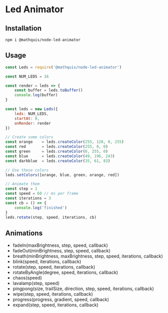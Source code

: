 # Led Animator

## Installation

`npm i @mathquis/node-led-animator`

## Usage

```javascript
const Leds = require('@mathquis/node-led-animator')

const NUM_LEDS = 16

const render = leds => {
    const buffer = leds.toBuffer()
    console.log(buffer)
}

const leds = new Leds({
    leds: NUM_LEDS,
    startAt: 0,
    onRender: render
})

// Create some colors
const orange    = leds.createColor(255, 128, 0, 255)
const red       = leds.createColor(255, 0, 0)
const green     = leds.createColor(0, 255, 0)
const blue      = leds.createColor(49, 196, 243)
const darkblue  = leds.createColor(35, 61, 83)

// Use these colors
leds.setColors([orange, blue, green, orange, red])

// Animate them
const step = 1
const speed = 60 // ms per frame
const iterations = 3
const cb = () => {
    console.log('finished')
}
leds.rotate(step, speed, iterations, cb)

```

## Animations

- fadeIn(maxBrightness, step, speed, callback)
- fadeOut(minBrightness, step, speed, callback)
- breath(minBrightness, maxBrightness, step, speed, iterations, callback)
- blink(speed, iterations, callback)
- rotate(step, speed, iterations, callback)
- rotateByAngle(degree, speed, iterations, callback)
- chaos(speed)
- lavalamp(step, speed)
- pingpong(size, trailSize, direction, step, speed, iterations, callback)
- wipe(step, speed, iterations, callback)
- progress(progress, gradient, speed, callback)
- expand(step, speed, iterations, callback)